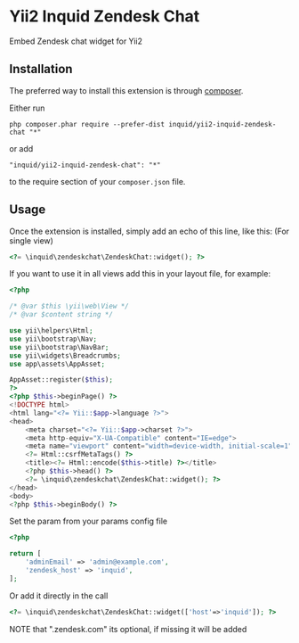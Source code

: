 Yii2 Inquid Zendesk Chat
========================
Embed Zendesk chat widget for Yii2

Installation
------------

The preferred way to install this extension is through [composer](http://getcomposer.org/download/).

Either run

```
php composer.phar require --prefer-dist inquid/yii2-inquid-zendesk-chat "*"
```

or add

```
"inquid/yii2-inquid-zendesk-chat": "*"
```

to the require section of your `composer.json` file.


Usage
-----

Once the extension is installed, simply add an echo of this line, like this:
(For single view)
```php
<?= \inquid\zendeskchat\ZendeskChat::widget(); ?>
```

If you want to use it in all views add this in your layout file, for example:
```php
<?php

/* @var $this \yii\web\View */
/* @var $content string */

use yii\helpers\Html;
use yii\bootstrap\Nav;
use yii\bootstrap\NavBar;
use yii\widgets\Breadcrumbs;
use app\assets\AppAsset;

AppAsset::register($this);
?>
<?php $this->beginPage() ?>
<!DOCTYPE html>
<html lang="<?= Yii::$app->language ?>">
<head>
    <meta charset="<?= Yii::$app->charset ?>">
    <meta http-equiv="X-UA-Compatible" content="IE=edge">
    <meta name="viewport" content="width=device-width, initial-scale=1">
    <?= Html::csrfMetaTags() ?>
    <title><?= Html::encode($this->title) ?></title>
    <?php $this->head() ?>
    <?= \inquid\zendeskchat\ZendeskChat::widget(); ?>
</head>
<body>
<?php $this->beginBody() ?>
```

Set the param from your params config file
```php
<?php

return [
    'adminEmail' => 'admin@example.com',
    'zendesk_host' => 'inquid',
];
```
Or add it directly in the call
```php
<?= \inquid\zendeskchat\ZendeskChat::widget(['host'=>'inquid']); ?>
```

NOTE that ".zendesk.com" its optional, if missing it will be added

